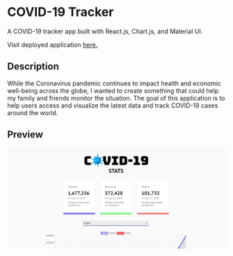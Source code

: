 # COVID-19 Tracker

A COVID-19 tracker app built with React.js, Chart.js, and Material UI.

Visit deployed application [here.](https://track-covid19-cases.herokuapp.com/)

## Description

While the Coronavirus pandemic continues to impact health and economic well-being across the globe, I wanted to create something that could help my family and friends monitor the situation. The goal of this application is to help users access and visualize the latest data and track COVID-19 cases around the world.

## Preview

![screenshot](./src/images/screenshot.JPG)
